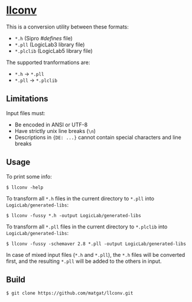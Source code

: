 # [llconv](https://github.com/matgat/llconv.git)

This is a conversion utility between these formats:
* `*.h` (Sipro *#defines* file)
* `*.pll` (LogicLab3 library file)
* `*.plclib` (LogicLab5 library file)

The supported tranformations are:
* `*.h` -> `*.pll`
* `*.pll` -> `*.plclib`


## Limitations
Input files must:
* Be encoded in ANSI or UTF-8
* Have strictly unix line breaks (`\n`)
* Descriptions in `{DE: ...}` cannot contain special characters and line breaks

## Usage
To print some info:
```
$ llconv -help
```

To transform all `*.h` files in the current directory to `*.pll` into `LogicLab/generated-libs`:
```
$ llconv -fussy *.h -output LogicLab/generated-libs
```

To transform all `*.pll` files in the current directory to `*.plclib` into `LogicLab/generated-libs`:
```
$ llconv -fussy -schemaver 2.8 *.pll -output LogicLab/generated-libs
```

In case of mixed input files (`*.h` and `*.pll`), the `*.h` files
will be converted first, and the resulting `*.pll` will be added
to the others in input.

## Build
```
$ git clone https://github.com/matgat/llconv.git
```
